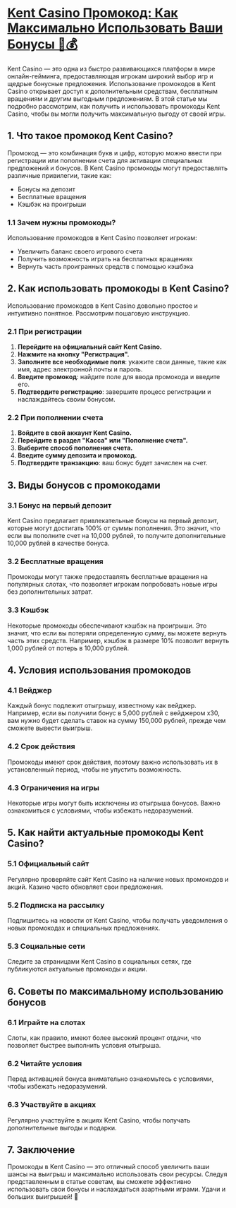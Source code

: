 # [Kent Casino Промокод: Как Максимально Использовать Ваши Бонусы 🎉💰](https://brandplay.link/XRH1g6Vb)

Kent Casino — это одна из быстро развивающихся платформ в мире онлайн-гейминга, предоставляющая игрокам широкий выбор игр и щедрые бонусные предложения. Использование промокодов в Kent Casino открывает доступ к дополнительным средствам, бесплатным вращениям и другим выгодным предложениям. В этой статье мы подробно рассмотрим, как получить и использовать промокоды Kent Casino, чтобы вы могли получить максимальную выгоду от своей игры.

## 1. Что такое промокод Kent Casino?

Промокод — это комбинация букв и цифр, которую можно ввести при регистрации или пополнении счета для активации специальных предложений и бонусов. В Kent Casino промокоды могут предоставлять различные привилегии, такие как:

* Бонусы на депозит
* Бесплатные вращения
* Кэшбэк на проигрыши

### 1.1 Зачем нужны промокоды?

Использование промокодов в Kent Casino позволяет игрокам:

* Увеличить баланс своего игрового счета
* Получить возможность играть на бесплатных вращениях
* Вернуть часть проигранных средств с помощью кэшбэка

## 2. Как использовать промокоды в Kent Casino?

Использование промокодов в Kent Casino довольно простое и интуитивно понятное. Рассмотрим пошаговую инструкцию.

### 2.1 При регистрации

1. **Перейдите на официальный сайт Kent Casino.**
2. **Нажмите на кнопку "Регистрация".**
3. **Заполните все необходимые поля**: укажите свои данные, такие как имя, адрес электронной почты и пароль.
4. **Введите промокод**: найдите поле для ввода промокода и введите его.
5. **Подтвердите регистрацию**: завершите процесс регистрации и наслаждайтесь своим бонусом.

### 2.2 При пополнении счета

1. **Войдите в свой аккаунт Kent Casino.**
2. **Перейдите в раздел "Касса" или "Пополнение счета".**
3. **Выберите способ пополнения счета.**
4. **Введите сумму депозита и промокод.**
5. **Подтвердите транзакцию**: ваш бонус будет зачислен на счет.

## 3. Виды бонусов с промокодами

### 3.1 Бонус на первый депозит

Kent Casino предлагает привлекательные бонусы на первый депозит, которые могут достигать 100% от суммы пополнения. Это значит, что если вы пополните счет на 10,000 рублей, то получите дополнительные 10,000 рублей в качестве бонуса.

### 3.2 Бесплатные вращения

Промокоды могут также предоставлять бесплатные вращения на популярных слотах, что позволяет игрокам попробовать новые игры без дополнительных затрат.

### 3.3 Кэшбэк

Некоторые промокоды обеспечивают кэшбэк на проигрыши. Это значит, что если вы потеряли определенную сумму, вы можете вернуть часть этих средств. Например, кэшбэк в размере 10% позволит вернуть 1,000 рублей от потерь в 10,000 рублей.

## 4. Условия использования промокодов

### 4.1 Вейджер

Каждый бонус подлежит отыгрышу, известному как вейджер. Например, если вы получили бонус в 5,000 рублей с вейджером x30, вам нужно будет сделать ставок на сумму 150,000 рублей, прежде чем сможете вывести выигрыш.

### 4.2 Срок действия

Промокоды имеют срок действия, поэтому важно использовать их в установленный период, чтобы не упустить возможность.

### 4.3 Ограничения на игры

Некоторые игры могут быть исключены из отыгрыша бонусов. Важно ознакомиться с условиями, чтобы избежать недоразумений.

## 5. Как найти актуальные промокоды Kent Casino?

### 5.1 Официальный сайт

Регулярно проверяйте сайт Kent Casino на наличие новых промокодов и акций. Казино часто обновляет свои предложения.

### 5.2 Подписка на рассылку

Подпишитесь на новости от Kent Casino, чтобы получать уведомления о новых промокодах и специальных предложениях.

### 5.3 Социальные сети

Следите за страницами Kent Casino в социальных сетях, где публикуются актуальные промокоды и акции.

## 6. Советы по максимальному использованию бонусов

### 6.1 Играйте на слотах

Слоты, как правило, имеют более высокий процент отдачи, что позволяет быстрее выполнить условия отыгрыша.

### 6.2 Читайте условия

Перед активацией бонуса внимательно ознакомьтесь с условиями, чтобы избежать недоразумений.

### 6.3 Участвуйте в акциях

Регулярно участвуйте в акциях Kent Casino, чтобы получать дополнительные выгоды и подарки.

## 7. Заключение

Промокоды в Kent Casino — это отличный способ увеличить ваши шансы на выигрыш и максимально использовать свои ресурсы. Следуя представленным в статье советам, вы сможете эффективно использовать свои бонусы и наслаждаться азартными играми. Удачи и больших выигрышей! 🎊
